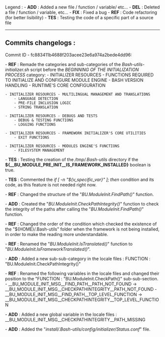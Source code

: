 Legend :
    - **ADD** : Added a new file / function / variable/ etc...
    - **DEL** : Deleted a file / function / variable, etc...
    - **FIX** : Fixed a bug
    - **REF** : Code refactoring (for better lisibility)
    - **TES** : Testing the code of a specific part of a source file

---------------------------------------------------------
Commits changelogs :
--------------------


Commit ID - fc883411b4688f203acee23e6a974a2bede4dd96:

\- **REF** : Remade the categories and sub-categories of the _Bash-utils-initializer.sh_ script before the _BEGINNING OF THE INITIALIZATION PROCESS_ category:
    - INITIALIZER RESOURCES - FUNCTIONS REQUIRED TO INITIALIZE AND CONFIGURE MODULE ENGINE
        - BASH VERSION HANDLING
        - RUNTIME'S CORE CONFIGURATION

    - INITIALIZER RESOURCES - MULTILINGUAL MANAGEMENT AND TRANSLATIONS
        - LANGUAGE DETECTION
        - PRE-FILE INCLUSION LOGIC
        - STRING TRANSLATION

    - INITIALIZER RESOURCES - DEBUGS AND TESTS
        - DEBUG & TESTING FUNCTIONS
        - LOGGING FUNCTIONS

    - INITIALIZER RESOURCES - FRAMEWORK INITIALIZER'S CORE UTILITIES
        - EXIT FUNCTIONS

    - INITIALIZER RESOURCES - MODULES ENGINE'S FUNCTIONS
        - FILESYSTEM MANAGEMENT

\- **TES** : Testing the creation of the _/tmp/.Bash-utils_ directory if the **${__BU_MODULE_PRE_INIT__IS_FRAMEWORK_INSTALLED}** boolean is true.

\- **TES** : Commented the _if [ -n "${v_specific_var}" ]; then_ condition and its code, as this feature is not needed right now.

\- **REF** : Changed the structure of the "*BU.ModuleInit.FindPath()*" function.

\- **ADD** : Created the "*BU.ModuleInit.CheckPathIntegrity()*" function to check the integrity of the paths after calling the "*BU.ModuleInit.FindPath()*" function.

\- **REF** : Changed the order of the condition which checked the existence of the "${HOME}/.Bash-utils" folder when the framework is not being installed, in order to make the reading more understandable.

\- **REF** : Renamed the "*BU.ModuleInit.IsTranslated()*" function to "*BU.ModuleInit.IsFrameworkTranslated()*".

\- **ADD** : Added a new sub-sub-category in the locale files : FUNCTION : "BU.ModuleInit.CheckPathIntegrity()"

\- **REF** : Renamed the following variables in the locale files and changed their position to the "FUNCTION : "BU.ModuleInit.CheckPath()" sub-sub-section.
    - __BU_MODULE_INIT_MSG__FIND_PATH__PATH_NOT_FOUND       -> __BU_MODULE_INIT_MSG__CHECKPATHINTEGRITY__PATH_NOT_FOUND
    - __BU_MODULE_INIT_MSG__FIND_PATH__TOP_LEVEL_FUNCTION   -> __BU_MODULE_INIT_MSG__CHECKPATHINTEGRITY__TOP_LEVEL_FUNCTION

\- **ADD** : Added a new global variable in the locale files : __BU_MODULE_INIT_MSG__CHECKPATHINTEGRITY__PATH_MISSING

\- **ADD** : Added the "_install/.Bash-utils/config/initializer/Status.conf_" file.






